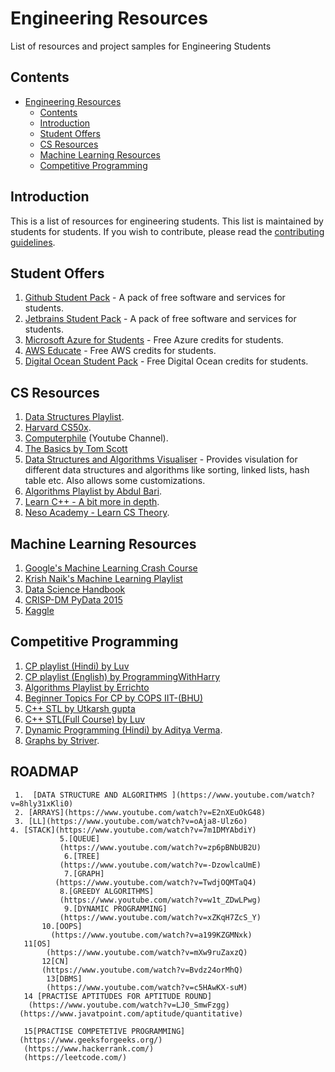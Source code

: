 # Engineering Resources
List of resources and project samples for Engineering Students

## Contents
- [Engineering Resources](#engineering-resources)
  - [Contents](#contents)
  - [Introduction](#introduction)
  - [Student Offers <a name="student-programs"></a>](#student-offers-)
  - [CS Resources <a name="education"></a>](#cs-resources-)
  - [Machine Learning Resources <a name="machine-learning"></a>](#machine-learning-resources-)
  - [Competitive Programming <a name="competitive-programming"></a>](#competitive-programming-)
  


## Introduction
This is a list of resources for engineering students. This list is maintained by students for students. If you wish to contribute, please read the [contributing guidelines](CONTRIBUTING.md).

## Student Offers <a name="student-programs"></a>
1. [Github Student Pack](https://education.github.com/pack) - A pack of free software and services for students.
2. [Jetbrains Student Pack](https://www.jetbrains.com/student/) - A pack of free software and services for students.
3. [Microsoft Azure for Students](https://azure.microsoft.com/en-gb/free/students/) - Free Azure credits for students.
4. [AWS Educate](https://aws.amazon.com/education/awseducate/) - Free AWS credits for students.
5. [Digital Ocean Student Pack](https://www.digitalocean.com/community/tutorials/how-to-claim-your-free-digitalocean-student-credits) - Free Digital Ocean credits for students.

## CS Resources <a name="education"></a>
1. [Data Structures Playlist](https://www.youtube.com/playlist?list=PL2_aWCzGMAwI3W_JlcBbtYTwiQSsOTa6P).
2. [Harvard CS50x](https://cs50.harvard.edu).
3. [Computerphile](https://www.youtube.com/channel/UC9-y-6csu5WGm29I7JiwpnA) (Youtube Channel).
4.  [The Basics by Tom Scott](https://youtube.com/playlist?list=PL96C35uN7xGLLeET0dOWaKHkAlPsrkcha)
5.  [Data Structures and Algorithms Visualiser](https://visualgo.net/en) - Provides visulation for different data structures and algorithms like sorting, linked lists, hash table etc. Also allows some customizations.
6. [Algorithms Playlist by Abdul Bari](https://www.youtube.com/playlist?list=PLDN4rrl48XKpZkf03iYFl-O29szjTrs_O).
7. [Learn C++ - A bit more in depth](https://www.youtube.com/watch?v=18c3MTX0PK0&list=PLlrATfBNZ98dudnM48yfGUldqGD0S4FFb).
8. [Neso Academy - Learn CS Theory](https://www.youtube.com/c/nesoacademy/playlists?view=50&sort=dd&shelf_id=2).

## Machine Learning Resources <a name="machine-learning"></a>
1. [Google's Machine Learning Crash Course](https://developers.google.com/machine-learning/crash-course/ml-intro)
2. [Krish Naik's Machine Learning Playlist](https://www.youtube.com/watch?v=bPrmA1SEN2k&list=PLZoTAELRMXVPBTrWtJkn3wWQxZkmTXGwe&ab_channel=KrishNaik)
3. [Data Science Handbook](https://tanthiamhuat.files.wordpress.com/2018/04/pythondatasciencehandbook.pdf)
4. [CRISP-DM PyData 2015](https://www.youtube.com/watch?v=civLio11SjQ)
5. [Kaggle](https://www.kaggle.com/)

## Competitive Programming <a name="competitive-programming"></a>
1. [CP playlist (Hindi) by Luv ](https://www.youtube.com/playlist?list=PLauivoElc3ggagradg8MfOZreCMmXMmJ-)
2. [CP playlist (English) by ProgrammingWithHarry ](https://www.youtube.com/watch?v=_MF8L7ZxwRE)
3. [Algorithms Playlist by Errichto ](https://www.youtube.com/playlist?list=PLl0KD3g-oDOHpWRyyGBUJ9jmul0lUOD80)
4. [Beginner Topics For CP by COPS IIT-(BHU) ](https://www.youtube.com/playlist?list=PLLt4yMoVgczX0qAe_Q1ZHpDdd3_IRrCx6)
5. [C++ STL by Utkarsh gupta ](https://youtu.be/PZogbfU4X5E)
6. [C++ STL(Full Course) by Luv ](https://www.youtube.com/playlist?list=PLauivoElc3gh3RCiQA82MDI-gJfXQQVnn)
7. [Dynamic Programming (Hindi) by Aditya Verma](https://youtube.com/playlist?list=PL_z_8CaSLPWekqhdCPmFohncHwz8TY2Go).
8. [Graphs by Striver](https://youtube.com/playlist?list=PLgUwDviBIf0rGEWe64KWas0Nryn7SCRWw).

 ## ROADMAP <a name="PROGRAMMING LANGUAGES:"></a>
     1.  [DATA STRUCTURE AND ALGORITHMS ](https://www.youtube.com/watch?v=8hly31xKli0)
     2. [ARRAYS](https://www.youtube.com/watch?v=E2nXEuOkG48)
     3. [LL](https://www.youtube.com/watch?v=oAja8-Ulz6o)
    4. [STACK](https://www.youtube.com/watch?v=7m1DMYAbdiY)
               5.[QUEUE]
               (https://www.youtube.com/watch?v=zp6pBNbUB2U)
                6.[TREE]
               (https://www.youtube.com/watch?v=-DzowlcaUmE)
                7.[GRAPH]
              (https://www.youtube.com/watch?v=TwdjOQMTaQ4)
               8.[GREEDY ALGORITHMS]
               (https://www.youtube.com/watch?v=w1t_ZDwLPwg)
                9.[DYNAMIC PROGRAMMING]
               (https://www.youtube.com/watch?v=xZKqH7ZcS_Y)
           10.[OOPS]
             (https://www.youtube.com/watch?v=a199KZGMNxk)
       11[OS]
            (https://www.youtube.com/watch?v=mXw9ruZaxzQ)
           12[CN]
           (https://www.youtube.com/watch?v=Bvdz24orMhQ)
            13[DBMS]
            (https://www.youtube.com/watch?v=c5HAwKX-suM)
       14 [PRACTISE APTITUDES FOR APTITUDE ROUND]
        (https://www.youtube.com/watch?v=LJ0_SmwFzgg)
      (https://www.javatpoint.com/aptitude/quantitative)
   
       15[PRACTISE COMPETETIVE PROGRAMMING]
      (https://www.geeksforgeeks.org/)
       (https://www.hackerrank.com/)
       (https://leetcode.com/)
       
